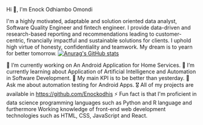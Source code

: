 Hi 👋, I'm Enock Odhiambo Omondi

I'm a highly motivated, adaptable and solution oriented data analyst, Software Quality Engineer and fintech engineer. I provide data-driven and 
research-based reporting and recommendations leading to customer-centric, financially impactful and sustainable solutions for clients. I 
uphold high virtue of honesty, confidentiality and teamwork. My dream is to yearn for better tomorrow.
[![Anurag's GitHub stats](https://github-readme-stats.vercel.app/api?username=Enockodhis&show_icons=true)](https://github.com/Enockodhis/github-readme-stats&show_icons=true)

🔭 I’m currently working on An Android Application for Home Services.
🌱 I’m currently learning about Application of Artificial Intelligence and Automation in Software Development.
🚀 My main KPI is to be better than yesterday.
💬 Ask me about automation testing for Android Apps.
🎖️ All of my projects are available in https://github.com/Enockodhis
⚡ Fun fact is that I'm proficient in data science programming languages such as Python and R language and furthermore Working knowledge of front-end web development technologies such as HTML, CSS, JavaScript and React.


 

 
